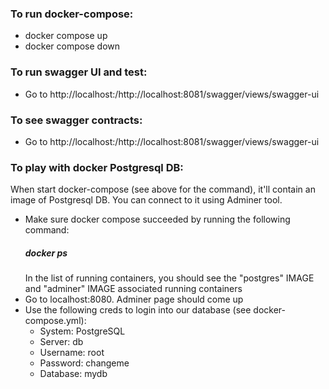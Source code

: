 ### To run docker-compose:
- docker compose up
- docker compose down

### To run swagger UI and test:
- Go to http://localhost:<service-port>/http://localhost:8081/swagger/views/swagger-ui

### To see swagger contracts:
- Go to http://localhost:<service-port>/http://localhost:8081/swagger/views/swagger-ui

### To play with docker Postgresql DB:
When start docker-compose (see above for the command), it'll contain an image of
Postgresql DB. You can connect to it using Adminer tool. 
- Make sure docker compose succeeded by running the following command:
   ##### docker ps
  In the list of running containers, you should see the "postgres" IMAGE and "adminer" IMAGE associated
  running containers
- Go to localhost:8080. Adminer page should come up
- Use the following creds to login into our database (see docker-compose.yml):
  - System: PostgreSQL
  - Server: db
  - Username: root
  - Password: changeme
  - Database: mydb

    
